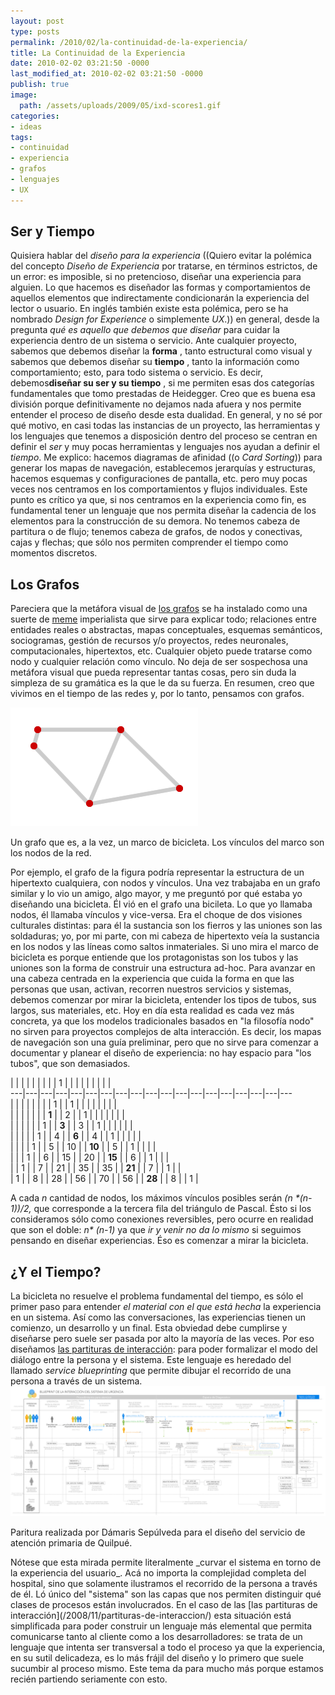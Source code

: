 ```yaml
---
layout: post
type: posts
permalink: /2010/02/la-continuidad-de-la-experiencia/
title: La Continuidad de la Experiencia
date: 2010-02-02 03:21:50 -0000
last_modified_at: 2010-02-02 03:21:50 -0000
publish: true
image:
  path: /assets/uploads/2009/05/ixd-scores1.gif
categories:
- ideas
tags:
- continuidad
- experiencia
- grafos
- lenguajes
- UX
---
```

## Ser y Tiempo

Quisiera hablar del _diseño para la experiencia_ ((Quiero evitar la polémica del concepto _Diseño de Experiencia_ por tratarse, en términos estrictos, de un error: es imposible, si no pretencioso, diseñar una experiencia para alguien. Lo que hacemos es diseñador las formas y comportamientos de aquellos elementos que indirectamente condicionarán la experiencia del lector o usuario. En inglés también existe esta polémica, pero se ha nombrado _Design for Experience_ o simplemente _UX_.)) en general, desde la pregunta _qué es aquello que debemos que diseñar_ para cuidar la experiencia dentro de un sistema o servicio. Ante cualquier proyecto, sabemos que debemos diseñar la **forma** , tanto estructural como visual y sabemos que debemos diseñar su **tiempo** , tanto la información como comportamiento; esto, para todo sistema o servicio. Es decir, debemos**diseñar su ser y su tiempo** , si me permiten esas dos categorías fundamentales que tomo prestadas de Heidegger. Creo que es buena esa división porque definitivamente no dejamos nada afuera y nos permite entender el proceso de diseño desde esta dualidad. En general, y no sé por qué motivo, en casi todas las instancias de un proyecto, las herramientas y los lenguajes que tenemos a disposición dentro del proceso se centran en definir el _ser_ y muy pocas herramientas y lenguajes nos ayudan a definir el _tiempo_. Me explico: hacemos diagramas de afinidad ((o _Card Sorting_)) para generar los mapas de navegación, establecemos jerarquías y estructuras, hacemos esquemas y configuraciones de pantalla, etc. pero muy pocas veces nos centramos en los comportamientos y flujos individuales. Este punto es crítico ya que, si nos centramos en la experiencia como fin, es fundamental tener un lenguaje que nos permita diseñar la cadencia de los elementos para la construcción de su demora. No tenemos cabeza de partitura o de flujo; tenemos cabeza de grafos, de nodos y conectivas, cajas y flechas; que sólo nos permiten comprender el tiempo como momentos discretos.

## Los Grafos

Pareciera que la metáfora visual de [los grafos](http://es.wikipedia.org/wiki/Teor%C3%ADa_de_grafos) se ha instalado como una suerte de [meme](http://es.wikipedia.org/wiki/Meme) imperialista que sirve para explicar todo; relaciones entre entidades reales o abstractas, mapas conceptuales, esquemas semánticos, sociogramas, gestión de recursos y/o proyectos, redes neuronales, computacionales, hipertextos, etc. Cualquier objeto puede tratarse como nodo y cualquier relación como vínculo. No deja de ser sospechosa una metáfora visual que pueda representar tantas cosas, pero sin duda la simpleza de su gramática es la que le da su fuerza. En resumen, creo que vivimos en el tiempo de las redes y, por lo tanto, pensamos con grafos. 

![Un grafo que es, a la vez, un marco de bicicleta](/assets/uploads/2010/01/grafo-bike1.png)

<p class='caption'>Un grafo que es, a la vez, un marco de bicicleta. Los vínculos del marco son los nodos de la red.</p>

Por ejemplo, el grafo de la figura podría representar la estructura de un hipertexto cualquiera, con nodos y vínculos. Una vez trabajaba en un grafo similar y lo vio un amigo, algo mayor, y me preguntó por qué estaba yo diseñando una bicicleta. Él vió en el grafo una bicileta. Lo que yo llamaba nodos, él llamaba vínculos y vice-versa. Era el choque de dos visiones culturales distintas: para él la sustancia son los fierros y las uniones son las soldaduras; yo, por mi parte, con mi cabeza de hipertexto veía la sustancia en los nodos y las líneas como saltos inmateriales. Si uno mira el marco de bicicleta es porque entiende que los protagonistas son los tubos y las uniones son la forma de construir una estructura ad-hoc. Para avanzar en una cabeza centrada en la experiencia que cuida la forma en que las personas que usan, activan, recorren nuestros servicios y sistemas, debemos comenzar por mirar la bicicleta, entender los tipos de tubos, sus largos, sus materiales, etc. Hoy en día esta realidad es cada vez más concreta, ya que los modelos tradicionales basados en "la filosofía nodo" no sirven para proyectos complejos de alta interacción. Es decir, los mapas de navegación son una guía preliminar, pero que no sirve para comenzar a documentar y planear el diseño de experiencia: no hay espacio para "los tubos", que son demasiados.  

|  |  |  |  |  |  |  |  | 1 |  |  |  |  |  |  |  |  |  
---|---|---|---|---|---|---|---|---|---|---|---|---|---|---|---|---|---|---  
|  |  |  |  |  |  |  | 1 |  | 1 |  |  |  |  |  |  |  |  
|  |  |  |  |  |  | **1** |  | 2 |  | 1 |  |  |  |  |  |  |  
|  |  |  |  |  | 1 |  | **3** |  | 3 |  | 1 |  |  |  |  |  |  
|  |  |  |  | 1 |  | 4 |  | **6** |  | 4 |  | 1 |  |  |  |  |  
|  |  |  | 1 |  | 5 |  | 10 |  | **10** |  | 5 |  | 1 |  |  |  |  
|  |  | 1 |  | 6 |  | 15 |  | 20 |  | **15** |  | 6 |  | 1 |  |  |  
|   | 1 |  | 7 |  | 21 |  | 35 |  | 35 |  | **21** |  | 7 |  | 1 |  |  
| 1 |  | 8 |  | 28 |  | 56 |  | 70 |  | 56 |  | **28** |  | 8 |  | 1 |  

A cada _n_ cantidad de nodos, los máximos vínculos posibles serán _(n *(n-1))/2,_ que corresponde a la tercera fila del triángulo de Pascal. Ésto si los consideramos sólo como conexiones reversibles, pero ocurre en realidad que son el doble: _n* (n-1)_ ya que _ir y venir no da lo mismo_ si seguimos pensando en diseñar experiencias. Éso es comenzar a mirar la bicicleta.

## ¿Y el Tiempo?

La bicicleta no resuelve el problema fundamental del tiempo, es sólo el primer paso para entender _el material con el que está hecha_ la experiencia en un sistema. Así como las conversaciones, las experiencias tienen un comienzo, un desarrollo y un final. Esta obviedad debe cumplirse y diseñarse pero suele ser pasada por alto la mayoría de las veces. Por eso diseñamos [las partituras de interacción](/2008/11/partituras-de-interaccion/): para poder formalizar el modo del diálogo entre la persona y el sistema. Este lenguaje es heredado del llamado _service blueprinting_ que permite dibujar el recorrido de una persona a través de un sistema. 
![](/assets/uploads/2010/02/Blueprint-unidad-emergencia-adulto1.jpg)
<p class="caption">Paritura realizada por Dámaris Sepúlveda para el diseño del servicio de atención primaria de Quilpué.</p>
Nótese que esta mirada permite literalmente _curvar el sistema en torno de la experiencia del usuario_. Acá no importa la complejidad completa del hospital, sino que solamente ilustramos el recorrido de la persona a través de él. Ló único del "sistema" son las capas que nos permiten distinguir qué clases de procesos están involucrados. En el caso de las [las partituras de interacción](/2008/11/partituras-de-interaccion/) esta situación está simplificada para poder construir un lenguaje más elemental que permita comunicarse tanto al cliente como a los desarrolladores: se trata de un lenguaje que intenta ser transversal a todo el proceso ya que la experiencia, en su sutil delicadeza, es lo más frájil del diseño y lo primero que suele sucumbir al proceso mismo. Este tema da para mucho más porque estamos recién partiendo seriamente con esto.
